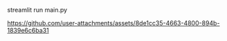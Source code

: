streamlit run main.py

https://github.com/user-attachments/assets/8de1cc35-4663-4800-894b-1839e6c6ba31

